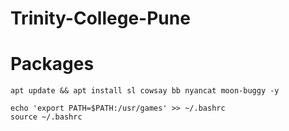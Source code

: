 # Trinity-College-Pune

# Packages

````
apt update && apt install sl cowsay bb nyancat moon-buggy -y
````
````
echo 'export PATH=$PATH:/usr/games' >> ~/.bashrc
source ~/.bashrc
````





